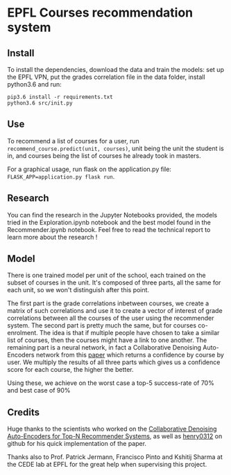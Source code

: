 # EPFL Courses recommendation system

## Install
  To install the dependencies, download the data and train the models: set up the EPFL VPN, put the grades correlation file in the data folder, install python3.6 and run:
  ```shell
  pip3.6 install -r requirements.txt
  python3.6 src/init.py
  ```

## Use
  To recommend a list of courses for a user, run `recommend_course.predict(unit, courses)`, unit being the unit the student is in, and courses being the list of courses he already took in masters.
  
  For a graphical usage, run flask on the application.py file: `FLASK_APP=application.py flask run`.

## Research
  You can find the research in the Jupyter Notebooks provided, the models tried in the Exploration.ipynb notebook and the best model found in the Recommender.ipynb notebook. Feel free to read the technical report to learn more about the research !

## Model
  There is one trained model per unit of the school, each trained on the subset of courses in the unit. It's composed of three parts, all the same for each unit, so we won't distinguish after this point.

  The first part is the grade correlations inbetween courses, we create a matrix of such correlations and use it to create a vector of interest of grade correlations between all the courses of the user using the recommender system. The second part is pretty much the same, but for courses co-enrolment. The idea is that if multiple people have chosen to take a similar list of courses, then the courses might have a link to one another.
  The remaining part is a neural network, in fact a Collaborative Denoising Auto-Encoders network from this [paper](http://alicezheng.org/papers/wsdm16-cdae.pdf) which returns a confidence by course by user.
  We multiply the results of all three parts which gives us a confidence score for each course, the higher the better.

  Using these, we achieve on the worst case a top-5 success-rate of 70% and best case of 90%

## Credits
Huge thanks to the scientists who worked on the [Collaborative Denoising Auto-Encoders
for Top-N Recommender Systems](http://alicezheng.org/papers/wsdm16-cdae.pdf), as well as [henry0312](https://github.com/henry0312/CDAE) on github for his quick implementation of the paper.

Thanks also to Prof. Patrick Jermann, Francisco Pinto and Kshitij Sharma at the CEDE lab at EPFL for the great help when supervising this project.
